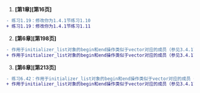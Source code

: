 1. **\[第1章]\[第16页]**

```diff
- 练习1.19：修改你为1.4.1节练习1.10
+ 练习1.19：修改你为1.4.1节练习1.11
```

2. **\[第6章]\[第198页]**

```diff
- 作用于initializer_list对象的begin和end操作类似于vector对应的成员（参见3.4.1节，第195页）
+ 作用于initializer_list对象的begin和end操作类似于vector对应的成员（参见3.4.1节，第95页）
```

3. **\[第6章]\[第213页]**

```diff
- 练习6.42：作用于initializer_list对象的begin和end操作类似于vector对应的成员（参见3.4.1节，第195页）
+ 作用于initializer_list对象的begin和end操作类似于vector对应的成员（参见3.4.1节，第95页）
```

